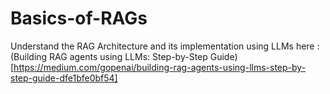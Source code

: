 # Basics-of-RAGs
Understand the RAG Architecture and its implementation using LLMs here : (Building RAG agents using LLMs: Step-by-Step Guide) [https://medium.com/gopenai/building-rag-agents-using-llms-step-by-step-guide-dfe1bfe0bf54]

